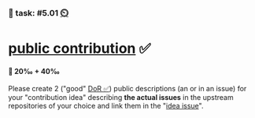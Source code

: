 ### 💪 task: #5.01 [⏲️](https://youtu.be/h1uaTOmvZbA)

# [public contribution](https://opensource.guide/how-to-contribute/#finding-a-project-to-contribute-to) ✅

#### 🏅 20‰ + 40‰

Please create 2 ("good" [DoR ✅](https://openpracticelibrary.com/practice/definition-of-ready/)) public descriptions (an or in an issue) for your "contribution idea" describing **the actual issues** in the upstream repositories of your choice and link them in the "[idea issue](https://github.com/digital-sustainability/module-eoss-hs24-sandbox/issues/131)".
